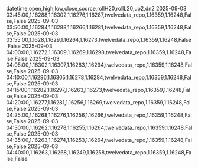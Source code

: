 datetime,open,high,low,close,source,rollH20,rollL20,up2,dn2
2025-09-03 03:45:00,1.16288,1.16302,1.16276,1.16287,twelvedata_repo,1.16359,1.16248,False,False
2025-09-03 03:50:00,1.16284,1.16288,1.16266,1.16281,twelvedata_repo,1.16359,1.16248,False,False
2025-09-03 03:55:00,1.1628,1.1629,1.16264,1.16273,twelvedata_repo,1.16359,1.16248,False,False
2025-09-03 04:00:00,1.16272,1.16309,1.16269,1.16298,twelvedata_repo,1.16359,1.16248,False,False
2025-09-03 04:05:00,1.16302,1.16307,1.16283,1.16294,twelvedata_repo,1.16359,1.16248,False,False
2025-09-03 04:10:00,1.16296,1.16305,1.16278,1.16284,twelvedata_repo,1.16359,1.16248,False,False
2025-09-03 04:15:00,1.16282,1.16297,1.16263,1.16273,twelvedata_repo,1.16359,1.16248,False,False
2025-09-03 04:20:00,1.16277,1.16281,1.16256,1.16269,twelvedata_repo,1.16359,1.16248,False,False
2025-09-03 04:25:00,1.16268,1.16276,1.16256,1.16266,twelvedata_repo,1.16359,1.16248,False,False
2025-09-03 04:30:00,1.16262,1.16278,1.16255,1.16264,twelvedata_repo,1.16359,1.16248,False,False
2025-09-03 04:35:00,1.16263,1.16274,1.16253,1.16264,twelvedata_repo,1.16359,1.16248,False,False
2025-09-03 04:40:00,1.16263,1.16268,1.16249,1.16258,twelvedata_repo,1.16359,1.16248,False,False
